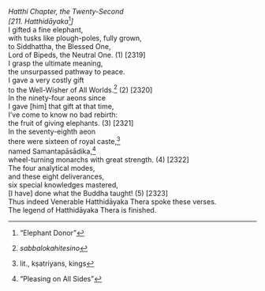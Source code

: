 *Hatthi Chapter, the Twenty-Second*  
*\[211. Hatthidāyaka*[^1]*\]*  
I gifted a fine elephant,  
with tusks like plough-poles, fully grown,  
to Siddhattha, the Blessed One,  
Lord of Bipeds, the Neutral One. (1) \[2319\]  
I grasp the ultimate meaning,  
the unsurpassed pathway to peace.  
I gave a very costly gift  
to the Well-Wisher of All Worlds.[^2] (2) \[2320\]  
In the ninety-four aeons since  
I gave \[him\] that gift at that time,  
I’ve come to know no bad rebirth:  
the fruit of giving elephants. (3) \[2321\]  
In the seventy-eighth aeon  
there were sixteen of royal caste,[^3]  
named Samantapāsādika,[^4]  
wheel-turning monarchs with great strength. (4) \[2322\]  
The four analytical modes,  
and these eight deliverances,  
six special knowledges mastered,  
\[I have\] done what the Buddha taught! (5) \[2323\]  
Thus indeed Venerable Hatthidāyaka Thera spoke these verses.  
The legend of Hatthidāyaka Thera is finished.  
[^1]: “Elephant Donor”  
[^2]: *sabbalokahitesino*  
[^3]: lit., kṣatriyans, kings  
[^4]: “Pleasing on All Sides”
